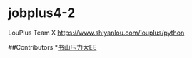 # jobplus4-2
LouPlus Team X https://www.shiyanlou.com/louplus/python

##Contributors
*[书山压力大EE](https://github/shenjianeng123)
